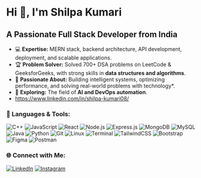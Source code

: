 # Hi 👋, I'm Shilpa Kumari

## A Passionate Full Stack Developer from India

- 💻 **Expertise:** MERN stack, backend architecture, API development, deployment, and scalable applications.
- 🏆 **Problem Solver:** Solved 700+ DSA problems on LeetCode & GeeksforGeeks, with strong skills in **data structures and algorithms**.
- 🎯 **Passionate About:** Building intelligent systems, optimizing performance, and solving real-world problems with technology*.
- 🤖 **Exploring:** The field of **AI and DevOps automation**.
- https://www.linkedin.com/in/shilpa-kumari08/

### 🚀 Languages & Tools:

![C++](https://img.shields.io/badge/-C++-00599C?style=flat-square&logo=c%2B%2B)
![JavaScript](https://img.shields.io/badge/-JavaScript-F7DF1E?style=flat-square&logo=javascript)
![React](https://img.shields.io/badge/-React-61DAFB?style=flat-square&logo=react)
![Node.js](https://img.shields.io/badge/-Node.js-339933?style=flat-square&logo=node.js)
![Express.js](https://img.shields.io/badge/-Express.js-000000?style=flat-square&logo=express)
![MongoDB](https://img.shields.io/badge/-MongoDB-47A248?style=flat-square&logo=mongodb)
![MySQL](https://img.shields.io/badge/-MySQL-4479A1?style=flat-square&logo=mysql)
![Java](https://img.shields.io/badge/-Java-007396?style=flat-square&logo=java)
![Python](https://img.shields.io/badge/-Python-3776AB?style=flat-square&logo=python)
![Git](https://img.shields.io/badge/-Git-F05032?style=flat-square&logo=git)
![Linux](https://img.shields.io/badge/-Linux-FCC624?style=flat-square&logo=linux)
![Terminal](https://img.shields.io/badge/-Terminal-000000?style=flat-square&logo=gnubash)
![TailwindCSS](https://img.shields.io/badge/-TailwindCSS-06B6D4?style=flat-square&logo=tailwind-css)
![Bootstrap](https://img.shields.io/badge/-Bootstrap-7952B3?style=flat-square&logo=bootstrap)
![Figma](https://img.shields.io/badge/-Figma-F24E1E?style=flat-square&logo=figma)
![Postman](https://img.shields.io/badge/-Postman-FF6C37?style=flat-square&logo=postman)

### 🌐 Connect with Me:

[![LinkedIn](https://img.shields.io/badge/-LinkedIn-0077B5?style=for-the-badge&logo=linkedin&logoColor=white)](https://www.linkedin.com/in/shilpa-kumari08/)
[![Instagram](https://img.shields.io/badge/-Instagram-E4405F?style=for-the-badge&logo=instagram&logoColor=white)](https://www.instagram.com/shilpa_k08/)


